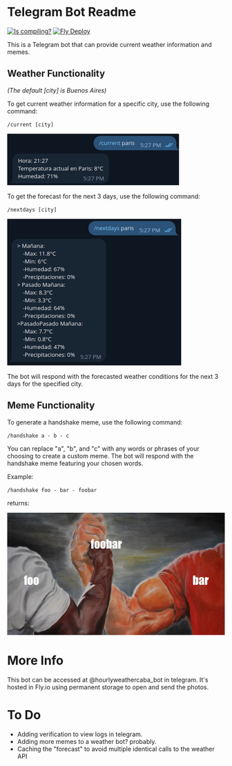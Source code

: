 # Telegram Bot Readme
[![Is compiling?](https://github.com/faculerena/telegrambot/actions/workflows/go.yml/badge.svg)](https://github.com/faculerena/telegrambot/actions/workflows/go.yml)
[![Fly Deploy](https://github.com/faculerena/telegrambot/actions/workflows/deploy.yml/badge.svg)](https://github.com/faculerena/telegrambot/actions/workflows/deploy.yml)

This is a Telegram bot that can provide current weather information and memes.

## Weather Functionality

_(The default [city] is Buenos Aires)_

To get current weather information for a specific city, use the following command:

```
/current [city]
```
![Current weather example](assets/current_paris.png "current weather example")


To get the forecast for the next 3 days, use the following command:

```
/nextdays [city]
```
![Forecast weather example](assets/forecast_paris.png "3 day forecast example")

The bot will respond with the forecasted weather conditions for the next 3 days for the specified city.


## Meme Functionality

To generate a handshake meme, use the following command:

```
/handshake a - b - c
```

You can replace "a", "b", and "c" with any words or phrases of your choosing to create a custom meme. The bot will respond with the handshake meme featuring your chosen words.

Example:

```
/handshake foo - bar - foobar
```

returns:

![Two hands, left hand "foo" and right hand "bar" handshaking in "foobar" ](assets/foobar_handshake.jpg "foo bar example")


# More Info

This bot can be accessed at @hourlyweathercaba_bot in telegram. It's hosted in Fly.io using permanent storage to open and send the photos.

# To Do

- Adding verification to view logs in telegram.
- Adding more memes to a weather bot? probably.
- Caching the "forecast" to avoid multiple identical calls to the weather API



